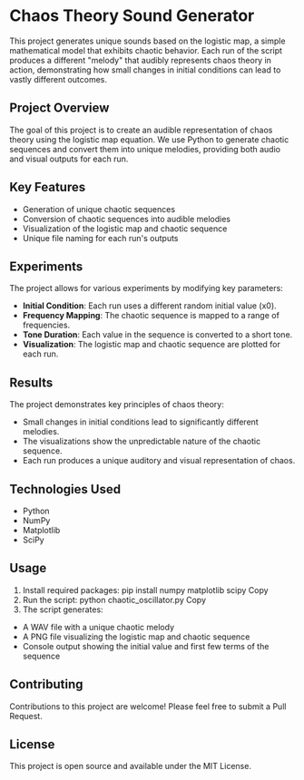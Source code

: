# Chaos Theory Sound Generator

This project generates unique sounds based on the logistic map, a simple mathematical model that exhibits chaotic behavior. Each run of the script produces a different "melody" that audibly represents chaos theory in action, demonstrating how small changes in initial conditions can lead to vastly different outcomes.

## Project Overview

The goal of this project is to create an audible representation of chaos theory using the logistic map equation. We use Python to generate chaotic sequences and convert them into unique melodies, providing both audio and visual outputs for each run.

## Key Features

- Generation of unique chaotic sequences
- Conversion of chaotic sequences into audible melodies
- Visualization of the logistic map and chaotic sequence
- Unique file naming for each run's outputs

## Experiments

The project allows for various experiments by modifying key parameters:

- **Initial Condition**: Each run uses a different random initial value (x0).
- **Frequency Mapping**: The chaotic sequence is mapped to a range of frequencies.
- **Tone Duration**: Each value in the sequence is converted to a short tone.
- **Visualization**: The logistic map and chaotic sequence are plotted for each run.

## Results

The project demonstrates key principles of chaos theory:

- Small changes in initial conditions lead to significantly different melodies.
- The visualizations show the unpredictable nature of the chaotic sequence.
- Each run produces a unique auditory and visual representation of chaos.

## Technologies Used

- Python
- NumPy
- Matplotlib
- SciPy

## Usage

1. Install required packages:
pip install numpy matplotlib scipy
Copy
2. Run the script:
python chaotic_oscillator.py
Copy
3. The script generates:
- A WAV file with a unique chaotic melody
- A PNG file visualizing the logistic map and chaotic sequence
- Console output showing the initial value and first few terms of the sequence

## Contributing

Contributions to this project are welcome! Please feel free to submit a Pull Request.

## License

This project is open source and available under the MIT License.

